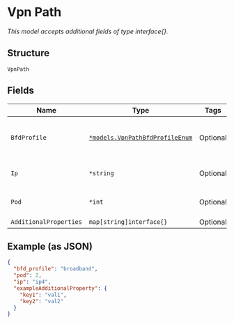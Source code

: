 
# Vpn Path

*This model accepts additional fields of type interface{}.*

## Structure

`VpnPath`

## Fields

| Name | Type | Tags | Description |
|  --- | --- | --- | --- |
| `BfdProfile` | [`*models.VpnPathBfdProfileEnum`](../../doc/models/vpn-path-bfd-profile-enum.md) | Optional | enum: `broadband`, `lte`<br>**Default**: `"broadband"` |
| `Ip` | `*string` | Optional | If different from the wan port |
| `Pod` | `*int` | Optional | **Default**: `1`<br>**Constraints**: `>= 1`, `<= 128` |
| `AdditionalProperties` | `map[string]interface{}` | Optional | - |

## Example (as JSON)

```json
{
  "bfd_profile": "broadband",
  "pod": 2,
  "ip": "ip4",
  "exampleAdditionalProperty": {
    "key1": "val1",
    "key2": "val2"
  }
}
```

